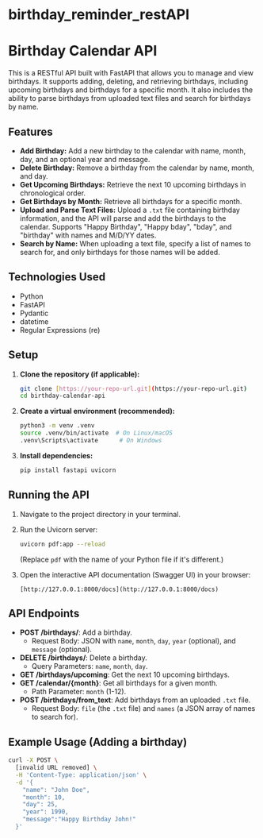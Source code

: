 # birthday_reminder_restAPI

# Birthday Calendar API

This is a RESTful API built with FastAPI that allows you to manage and view birthdays. It supports adding, deleting, and retrieving birthdays, including upcoming birthdays and birthdays for a specific month. It also includes the ability to parse birthdays from uploaded text files and search for birthdays by name.

## Features

*   **Add Birthday:** Add a new birthday to the calendar with name, month, day, and an optional year and message.
*   **Delete Birthday:** Remove a birthday from the calendar by name, month, and day.
*   **Get Upcoming Birthdays:** Retrieve the next 10 upcoming birthdays in chronological order.
*   **Get Birthdays by Month:** Retrieve all birthdays for a specific month.
*   **Upload and Parse Text Files:** Upload a `.txt` file containing birthday information, and the API will parse and add the birthdays to the calendar. Supports "Happy Birthday", "Happy bday", "bday", and "birthday" with names and M/D/YY dates.
*   **Search by Name:** When uploading a text file, specify a list of names to search for, and only birthdays for those names will be added.

## Technologies Used

*   Python
*   FastAPI
*   Pydantic
*   datetime
*   Regular Expressions (re)

## Setup

1.  **Clone the repository (if applicable):**

    ```bash
    git clone [https://your-repo-url.git](https://your-repo-url.git)
    cd birthday-calendar-api
    ```

2.  **Create a virtual environment (recommended):**

    ```bash
    python3 -m venv .venv
    source .venv/bin/activate  # On Linux/macOS
    .venv\Scripts\activate      # On Windows
    ```

3.  **Install dependencies:**

    ```bash
    pip install fastapi uvicorn
    ```

## Running the API

1.  Navigate to the project directory in your terminal.

2.  Run the Uvicorn server:

    ```bash
    uvicorn pdf:app --reload
    ```

    (Replace `pdf` with the name of your Python file if it's different.)

3.  Open the interactive API documentation (Swagger UI) in your browser:

    ```
    [http://127.0.0.1:8000/docs](http://127.0.0.1:8000/docs)
    ```

## API Endpoints

*   **POST /birthdays/**: Add a birthday.
    *   Request Body: JSON with `name`, `month`, `day`, `year` (optional), and `message` (optional).
*   **DELETE /birthdays/**: Delete a birthday.
    *   Query Parameters: `name`, `month`, `day`.
*   **GET /birthdays/upcoming**: Get the next 10 upcoming birthdays.
*   **GET /calendar/{month}**: Get all birthdays for a given month.
    *   Path Parameter: `month` (1-12).
*   **POST /birthdays/from_text**: Add birthdays from an uploaded `.txt` file.
    *   Request Body: `file` (the `.txt` file) and `names` (a JSON array of names to search for).

## Example Usage (Adding a birthday)

```bash
curl -X POST \
  [invalid URL removed] \
  -H 'Content-Type: application/json' \
  -d '{
    "name": "John Doe",
    "month": 10,
    "day": 25,
    "year": 1990,
    "message":"Happy Birthday John!"
  }'
